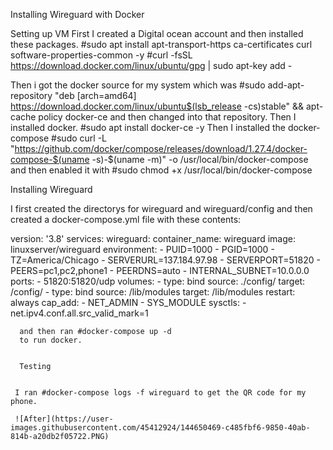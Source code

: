Installing Wireguard with Docker

Setting up VM
First I created a Digital ocean account and then installed these packages.
#sudo apt install apt-transport-https ca-certificates curl software-properties-common -y
#curl -fsSL https://download.docker.com/linux/ubuntu/gpg | sudo apt-key add -

Then i got the docker source for my system which was 
#sudo add-apt-repository "deb [arch=amd64] https://download.docker.com/linux/ubuntu$(lsb_release -cs)stable" && apt-cache policy docker-ce
and then changed into that repository. Then I installed docker. #sudo apt install docker-ce -y
Then I installed the docker-compose #sudo curl -L "https://github.com/docker/compose/releases/download/1.27.4/docker-compose-$(uname -s)-$(uname -m)" -o /usr/local/bin/docker-compose
and then enabled it with #sudo chmod +x /usr/local/bin/docker-compose


Installing Wireguard

I first created the directorys for wireguard and wireguard/config and then created a docker-compose.yml file with these contents:

version: '3.8'
services:
  wireguard:
    container_name: wireguard
    image: linuxserver/wireguard
    environment:
      - PUID=1000
      - PGID=1000
      - TZ=America/Chicago
      - SERVERURL=137.184.97.98
      - SERVERPORT=51820
      - PEERS=pc1,pc2,phone1
      - PEERDNS=auto
      - INTERNAL_SUBNET=10.0.0.0
    ports:
      - 51820:51820/udp
    volumes:
      - type: bind
        source: ./config/
        target: /config/
      - type: bind
        source: /lib/modules
        target: /lib/modules
    restart: always
    cap_add:
      - NET_ADMIN
      - SYS_MODULE
    sysctls:
      - net.ipv4.conf.all.src_valid_mark=1
      
      and then ran #docker-compose up -d
      to run docker.
      
      
      Testing
      
      
     I ran #docker-compose logs -f wireguard to get the QR code for my phone.
     
     ![After](https://user-images.githubusercontent.com/45412924/144650469-c485fbf6-9850-40ab-814b-a20db2f05722.PNG)


      
